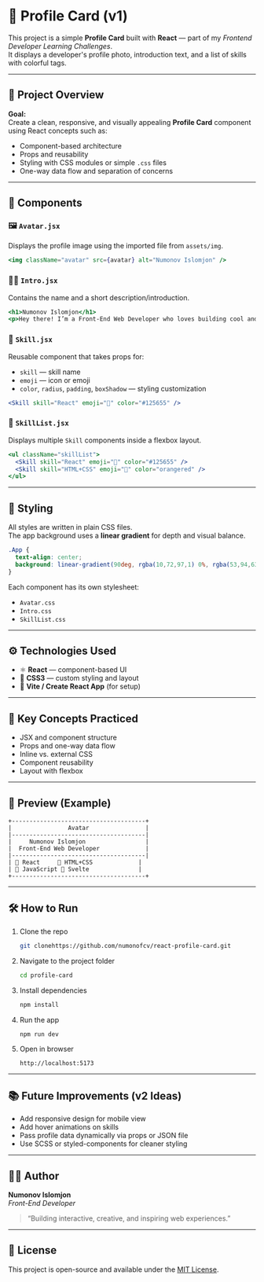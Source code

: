 # 💼 Profile Card (v1)

This project is a simple **Profile Card** built with **React** — part of my *Frontend Developer Learning Challenges*.  
It displays a developer's profile photo, introduction text, and a list of skills with colorful tags.

---

## 🚀 Project Overview

**Goal:**  
Create a clean, responsive, and visually appealing **Profile Card** component using React concepts such as:
- Component-based architecture
- Props and reusability
- Styling with CSS modules or simple `.css` files
- One-way data flow and separation of concerns

---

## 🧩 Components

### 🖼️ `Avatar.jsx`
Displays the profile image using the imported file from `assets/img`.

```jsx
<img className="avatar" src={avatar} alt="Numonov Islomjon" />
```

### 🧍‍♂️ `Intro.jsx`
Contains the name and a short description/introduction.

```jsx
<h1>Numonov Islomjon</h1>
<p>Hey there! I’m a Front-End Web Developer who loves building cool and creative web experiences...</p>
```

### 🧠 `Skill.jsx`
Reusable component that takes props for:
- `skill` — skill name  
- `emoji` — icon or emoji  
- `color`, `radius`, `padding`, `boxShadow` — styling customization  

```jsx
<Skill skill="React" emoji="💪" color="#125655" />
```

### 🧰 `SkillList.jsx`
Displays multiple `Skill` components inside a flexbox layout.

```jsx
<ul className="skillList">
  <Skill skill="React" emoji="💪" color="#125655" />
  <Skill skill="HTML+CSS" emoji="💪" color="orangered" />
</ul>
```

---

## 🎨 Styling

All styles are written in plain CSS files.  
The app background uses a **linear gradient** for depth and visual balance.

```css
.App {
  text-align: center;
  background: linear-gradient(90deg, rgba(10,72,97,1) 0%, rgba(53,94,63,1) 50%, rgba(10,72,97,1) 100%);
}
```

Each component has its own stylesheet:
- `Avatar.css`
- `Intro.css`
- `SkillList.css`

---

## ⚙️ Technologies Used

- ⚛️ **React** — component-based UI  
- 🎨 **CSS3** — custom styling and layout  
- 💾 **Vite / Create React App** (for setup)

---

## 🧠 Key Concepts Practiced

- JSX and component structure  
- Props and one-way data flow  
- Inline vs. external CSS  
- Component reusability  
- Layout with flexbox  

---

## 📸 Preview (Example)

```
+--------------------------------------+
|                Avatar                |
|--------------------------------------|
|     Numonov Islomjon                 |
|  Front-End Web Developer             |
|--------------------------------------|
| 💪 React     💪 HTML+CSS             |
| 💪 JavaScript 💪 Svelte              |
+--------------------------------------+
```

---

## 🛠️ How to Run

1. Clone the repo  
   ```bash
   git clonehttps://github.com/numonofcv/react-profile-card.git
   ```
2. Navigate to the project folder  
   ```bash
   cd profile-card
   ```
3. Install dependencies  
   ```bash
   npm install
   ```
4. Run the app  
   ```bash
   npm run dev
   ```
5. Open in browser  
   ```
   http://localhost:5173
   ```

---

## 📚 Future Improvements (v2 Ideas)

- Add responsive design for mobile view  
- Add hover animations on skills  
- Pass profile data dynamically via props or JSON file  
- Use SCSS or styled-components for cleaner styling  

---

## 👨‍💻 Author

**Numonov Islomjon**  
*Front-End Developer*  
> “Building interactive, creative, and inspiring web experiences.”

---

## 🪪 License
This project is open-source and available under the [MIT License](LICENSE).
